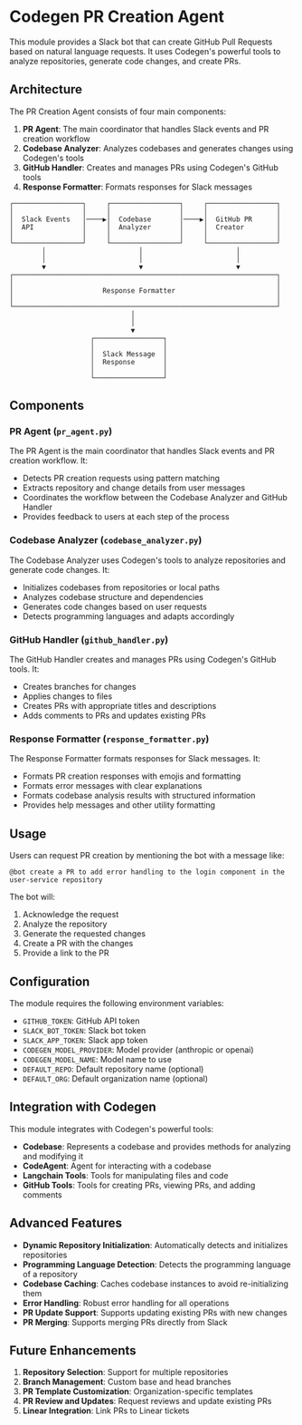# Codegen PR Creation Agent

This module provides a Slack bot that can create GitHub Pull Requests based on natural language requests. It uses Codegen's powerful tools to analyze repositories, generate code changes, and create PRs.

## Architecture

The PR Creation Agent consists of four main components:

1. **PR Agent**: The main coordinator that handles Slack events and PR creation workflow
2. **Codebase Analyzer**: Analyzes codebases and generates changes using Codegen's tools
3. **GitHub Handler**: Creates and manages PRs using Codegen's GitHub tools
4. **Response Formatter**: Formats responses for Slack messages

```
┌─────────────────┐     ┌─────────────────┐     ┌─────────────────┐
│                 │     │                 │     │                 │
│  Slack Events   │────▶│  Codebase       │────▶│  GitHub PR      │
│  API            │     │  Analyzer       │     │  Creator        │
│                 │     │                 │     │                 │
└─────────────────┘     └─────────────────┘     └─────────────────┘
        │                       │                       │
        │                       │                       │
        ▼                       ▼                       ▼
┌─────────────────────────────────────────────────────────────────┐
│                                                                 │
│                      Response Formatter                         │
│                                                                 │
└─────────────────────────────────────────────────────────────────┘
                              │
                              │
                              ▼
                    ┌─────────────────┐
                    │                 │
                    │  Slack Message  │
                    │  Response       │
                    │                 │
                    └─────────────────┘
```

## Components

### PR Agent (`pr_agent.py`)

The PR Agent is the main coordinator that handles Slack events and PR creation workflow. It:

- Detects PR creation requests using pattern matching
- Extracts repository and change details from user messages
- Coordinates the workflow between the Codebase Analyzer and GitHub Handler
- Provides feedback to users at each step of the process

### Codebase Analyzer (`codebase_analyzer.py`)

The Codebase Analyzer uses Codegen's tools to analyze repositories and generate code changes. It:

- Initializes codebases from repositories or local paths
- Analyzes codebase structure and dependencies
- Generates code changes based on user requests
- Detects programming languages and adapts accordingly

### GitHub Handler (`github_handler.py`)

The GitHub Handler creates and manages PRs using Codegen's GitHub tools. It:

- Creates branches for changes
- Applies changes to files
- Creates PRs with appropriate titles and descriptions
- Adds comments to PRs and updates existing PRs

### Response Formatter (`response_formatter.py`)

The Response Formatter formats responses for Slack messages. It:

- Formats PR creation responses with emojis and formatting
- Formats error messages with clear explanations
- Formats codebase analysis results with structured information
- Provides help messages and other utility formatting

## Usage

Users can request PR creation by mentioning the bot with a message like:

```
@bot create a PR to add error handling to the login component in the user-service repository
```

The bot will:

1. Acknowledge the request
2. Analyze the repository
3. Generate the requested changes
4. Create a PR with the changes
5. Provide a link to the PR

## Configuration

The module requires the following environment variables:

- `GITHUB_TOKEN`: GitHub API token
- `SLACK_BOT_TOKEN`: Slack bot token
- `SLACK_APP_TOKEN`: Slack app token
- `CODEGEN_MODEL_PROVIDER`: Model provider (anthropic or openai)
- `CODEGEN_MODEL_NAME`: Model name to use
- `DEFAULT_REPO`: Default repository name (optional)
- `DEFAULT_ORG`: Default organization name (optional)

## Integration with Codegen

This module integrates with Codegen's powerful tools:

- **Codebase**: Represents a codebase and provides methods for analyzing and modifying it
- **CodeAgent**: Agent for interacting with a codebase
- **Langchain Tools**: Tools for manipulating files and code
- **GitHub Tools**: Tools for creating PRs, viewing PRs, and adding comments

## Advanced Features

- **Dynamic Repository Initialization**: Automatically detects and initializes repositories
- **Programming Language Detection**: Detects the programming language of a repository
- **Codebase Caching**: Caches codebase instances to avoid re-initializing them
- **Error Handling**: Robust error handling for all operations
- **PR Update Support**: Supports updating existing PRs with new changes
- **PR Merging**: Supports merging PRs directly from Slack

## Future Enhancements

1. **Repository Selection**: Support for multiple repositories
2. **Branch Management**: Custom base and head branches
3. **PR Template Customization**: Organization-specific templates
4. **PR Review and Updates**: Request reviews and update existing PRs
5. **Linear Integration**: Link PRs to Linear tickets